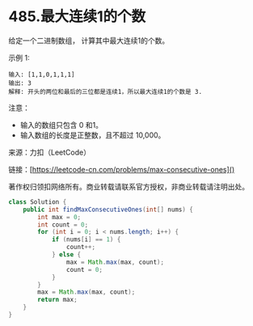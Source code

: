 # 485.最大连续1的个数

给定一个二进制数组， 计算其中最大连续1的个数。

示例 1:

```
输入: [1,1,0,1,1,1]
输出: 3
解释: 开头的两位和最后的三位都是连续1，所以最大连续1的个数是 3.
```
注意：

- 输入的数组只包含 0 和1。
- 输入数组的长度是正整数，且不超过 10,000。

来源：力扣（LeetCode）

链接：[https://leetcode-cn.com/problems/max-consecutive-ones]()

著作权归领扣网络所有。商业转载请联系官方授权，非商业转载请注明出处。

```java
class Solution {
    public int findMaxConsecutiveOnes(int[] nums) {
        int max = 0;
        int count = 0;
        for (int i = 0; i < nums.length; i++) {
            if (nums[i] == 1) {
                count++;
            } else {
                max = Math.max(max, count);
                count = 0;
            }
        }
        max = Math.max(max, count);
        return max;
    }
}
```